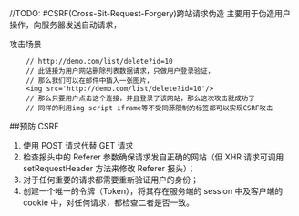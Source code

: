 //TODO:
#CSRF(Cross-Sit-Request-Forgery)跨站请求伪造
主要用于伪造用户操作，向服务器发送自动请求，

攻击场景

```
    // http://demo.com/list/delete?id=10
    // 此链接为用户网站删除列表数据请求，只做用户登录验证，
    // 那么我们可以在邮件中插入一张图片，
    <img src='http://demo.com/list/delete?id=10'/>
    // 那么只要用户点击这个连接，并且登录了该网站，那么这次攻击就成功了
    // 同样的利用img script iframe等不受同源限制的标签都可以实现CSRF攻击
```

##预防 CSRF

1. 使用 POST 请求代替 GET 请求
2. 检查报头中的 Referer 参数确保请求发自正确的网站（但 XHR 请求可调用 setRequestHeader 方法来修改 Referer 报头）；
3. 对于任何重要的请求都需要重新验证用户的身份；
4. 创建一个唯一的令牌（Token），将其存在服务端的 session 中及客户端的 cookie 中，对任何请求，都检查二者是否一致。
